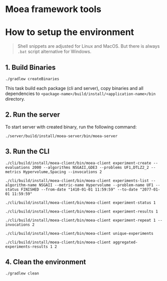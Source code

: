 # Moea framework tools

# How to setup the environment

> Shell snippets are adjusted for Linux and MacOS. But there is always `.bat` script alternative for Windows.


## 1. Build Binaries

```shell
./gradlew createBinaries
```

This task build each package (cli and server), copy binaries and all dependencies to `<package-name>/build/install/<application-name>/bin` directory.

## 2. Run the server

To start server with created binary, run the following command:
```shell
./server/build/install/moea-server/bin/moea-server 
```

## 3. Run the CLI

```shell
./cli/build/install/moea-client/bin/moea-client experiment-create --evaluations 2000 --algorithms NSGAII,GDE3 --problems UF1,DTLZ2_2 --metrics Hypervolume,Spacing --invocations 2
```

```shell
./cli/build/install/moea-client/bin/moea-client experiments-list --algorithm-name NSGAII --metric-name Hypervolume --problem-name UF1 --status FINISHED --from-date "1410-01-01 11:59:59" --to-date "2077-01-01 11:59:59"
```

```shell
./cli/build/install/moea-client/bin/moea-client experiment-status 1
```

```shell
./cli/build/install/moea-client/bin/moea-client experiment-results 1
```

```shell
./cli/build/install/moea-client/bin/moea-client experiment-repeat 1 --invocations 2
```

```shell
./cli/build/install/moea-client/bin/moea-client unique-experiments
```

```shell
./cli/build/install/moea-client/bin/moea-client aggregated-experiments-results 1 2
```

## 4. Clean the environment

```shell
./gradlew clean
```
